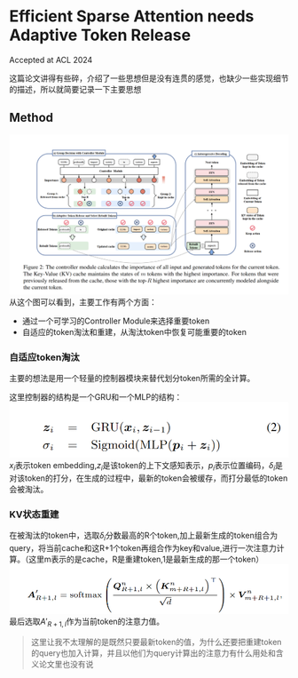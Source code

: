# Efficient Sparse Attention needs Adaptive Token Release
Accepted at ACL 2024

这篇论文讲得有些碎，介绍了一些思想但是没有连贯的感觉，也缺少一些实现细节的描述，所以就简要记录一下主要思想

## Method
![alt text](image.png)
从这个图可以看到，主要工作有两个方面：
* 通过一个可学习的Controller Module来选择重要token
* 自适应的token淘汰和重建，从淘汰token中恢复可能重要的token

### 自适应token淘汰
主要的想法是用一个轻量的控制器模块来替代划分token所需的全计算。

这里控制器的结构是一个GRU和一个MLP的结构：
![alt text](image-1.png)
$x_i$表示token embedding,$z_i$是该token的上下文感知表示，$p_i$表示位置编码，$\delta_i$是对该token的打分，在生成的过程中，最新的token会被缓存，而打分最低的token会被淘汰。

### KV状态重建
在被淘汰的token中，选取$\delta_i$分数最高的R个token,加上最新生成的token组合为query，将当前cache和这R+1个token再组合作为key和value,进行一次注意力计算。（这里m表示的是cache，R是重建token,1是最新生成的那一个token）
![alt text](image-2.png)
最后选取$A'_{R+1,l}$作为当前token的注意力值。
> 这里让我不太理解的是既然只要最新token的值，为什么还要把重建token的query也加入计算，并且以他们为query计算出的注意力有什么用处和含义论文里也没有说